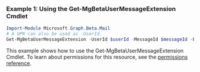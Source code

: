 ### Example 1: Using the Get-MgBetaUserMessageExtension Cmdlet
```powershell
Import-Module Microsoft.Graph.Beta.Mail
# A UPN can also be used as -UserId.
Get-MgBetaUserMessageExtension -UserId $userId -MessageId $messageId -ExtensionId $extensionId
```
This example shows how to use the Get-MgBetaUserMessageExtension Cmdlet.
To learn about permissions for this resource, see the [permissions reference](/graph/permissions-reference).
